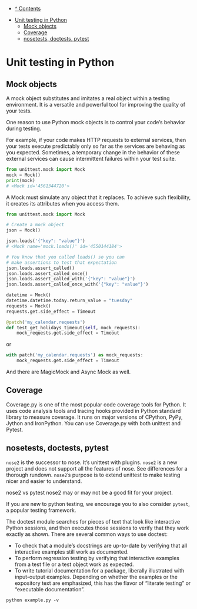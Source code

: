 * [^ Contents](../README.md)

<!-- TOC -->
* [Unit testing in Python](#unit-testing-in-python)
  * [Mock objects](#mock-objects)
  * [Coverage](#coverage)
  * [nosetests, doctests, pytest](#nosetests-doctests-pytest)
<!-- TOC -->

# Unit testing in Python

## Mock objects

A mock object substitutes and imitates a real object within a testing environment. It is a versatile and powerful tool
for improving the quality of your tests.

One reason to use Python mock objects is to control your code’s behavior during testing.

For example, if your code makes HTTP requests to external services, then your tests execute predictably only so far as
the services are behaving as you expected. Sometimes, a temporary change in the behavior of these external services can
cause intermittent failures within your test suite.

```python
from unittest.mock import Mock
mock = Mock()
print(mock)
# <Mock id='4561344720'>
```

A Mock must simulate any object that it replaces. To achieve such flexibility, it creates its attributes when you access
them.

```python
from unittest.mock import Mock

# Create a mock object
json = Mock()

json.loads('{"key": "value"}')
# <Mock name='mock.loads()' id='4550144184'>

# You know that you called loads() so you can
# make assertions to test that expectation
json.loads.assert_called()
json.loads.assert_called_once()
json.loads.assert_called_with('{"key": "value"}')
json.loads.assert_called_once_with('{"key": "value"}')
```

```python
datetime = Mock()
datetime.datetime.today.return_value = "tuesday"
requests = Mock()
requests.get.side_effect = Timeout
```

```python
@patch('my_calendar.requests')
def test_get_holidays_timeout(self, mock_requests):
    mock_requests.get.side_effect = Timeout
```

or

```python
with patch('my_calendar.requests') as mock_requests:
    mock_requests.get.side_effect = Timeout
```

And there are MagicMock and Async Mock as well.

## Coverage

Coverage.py is one of the most popular code coverage tools for Python. It uses code analysis tools and tracing hooks
provided in Python standard library to measure coverage. It runs on major versions of CPython, PyPy, Jython and
IronPython. You can use Coverage.py with both unittest and Pytest.

## nosetests, doctests, pytest

`nose2` is the successor to nose. It’s unittest with plugins.
`nose2` is a new project and does not support all the features of nose. See differences for a thorough rundown.
`nose2`’s purpose is to extend unittest to make testing nicer and easier to understand.

nose2 vs pytest
nose2 may or may not be a good fit for your project.

If you are new to python testing, we encourage you to also consider `pytest`, a popular testing framework.

The doctest module searches for pieces of text that look like interactive Python sessions, and then executes those
sessions to verify that they work exactly as shown. There are several common ways to use doctest:

- To check that a module’s docstrings are up-to-date by verifying that all interactive examples still work as
  documented.
- To perform regression testing by verifying that interactive examples from a test file or a test object work as
  expected.
- To write tutorial documentation for a package, liberally illustrated with input-output examples. Depending on whether
  the examples or the expository text are emphasized, this has the flavor of “literate testing” or “executable
  documentation”.

`python example.py -v`

